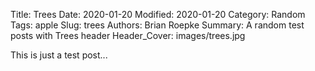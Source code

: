 Title: Trees
Date: 2020-01-20
Modified: 2020-01-20
Category: Random
Tags: apple
Slug: trees
Authors: Brian Roepke
Summary: A random test posts with Trees header
Header_Cover: images/trees.jpg


This is just a test post... 
